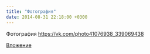 ```yaml
---
title: "Фотография"
date: 2014-08-31 22:18:00 +0300
---
```


Фотография
https://vk.com/photo41076938_339069438

[Вложение](https://vk.com/photo41076938_339069438)
